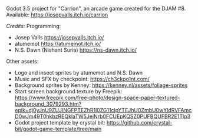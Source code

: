 Godot 3.5 project for "Carrion", an arcade game created for the DJAM #8.
Available: https://josepvalls.itch.io/carrion

*Credits:*
Programming:
* Josep Valls https://josepvalls.itch.io/
* atumemot https://atumemot.itch.io/
* N.S. Dawn (Nishant Suria) https://ns-dawn.itch.io/

Other assets:
* Logo and insect sprites by atumemot and N.S. Dawn
* Music and SFX by checkpoint: https://ch3ckpo1nt.com/
* Background sprites by Kenney: https://kenney.nl/assets/foliage-sprites
* Start screen background texture by Freepik: https://www.freepik.com/free-photo/design-space-paper-textured-background_3079293.htm?epik=dj0yJnU9ZUJINGFPTEZhR1l0ZG11clpYTEJhU0ZmbU0wYldRVFAmcD0wJm49T0hkbzREQklaTW5JejNrb0FCUEpKQSZ0PUFBQUFBR2E1Tlp3
* Godot project template by crystal bit: https://github.com/crystal-bit/godot-game-template/tree/main
